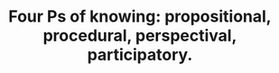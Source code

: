 ---
title: "Four Ps of knowing: propositional, procedural, perspectival, participatory."
tags: experience 
---